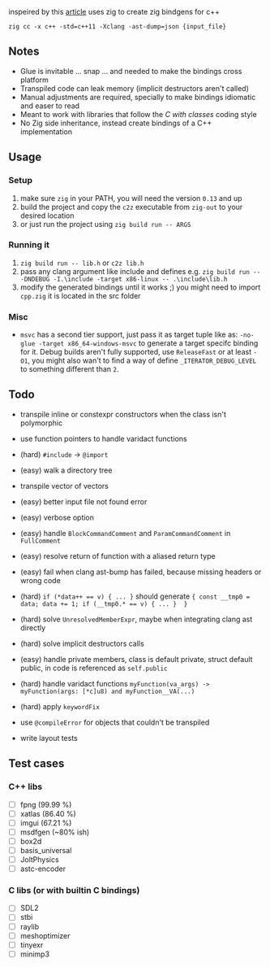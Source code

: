 inspeired by this [article](https://floooh.github.io/2020/08/23/sokol-bindgen.html) uses zig to create zig bindgens for c++

`zig cc -x c++ -std=c++11 -Xclang -ast-dump=json {input_file}`


## Notes

- Glue is invitable ... snap ... and needed to make the bindings cross platform
- Transpiled code can leak memory (implicit destructors aren't called)
- Manual adjustments are required, specially to make bindings idiomatic and easer to read
- Meant to work with libraries that follow the *C with classes* coding style
- No Zig side inheritance, instead create bindings of a C++ implementation

## Usage

### Setup

1. make sure `zig` in your PATH, you will need the version `0.13` and up
2. build the project and copy the `c2z` executable from `zig-out` to your desired location
3. or just run the project using `zig build run -- ARGS`

### Running it

1. `zig build run -- lib.h` or `c2z lib.h`
2. pass any clang argument like include and defines e.g. `zig build run -- -DNDEBUG -I.\include -target x86-linux -- .\include\lib.h`
4. modify the generated bindings until it works ;) you might need to import `cpp.zig` it is located in the src folder

### Misc

- `msvc` has a second tier support, just pass it as target tuple like as: `-no-glue -target x86_64-windows-msvc` to generate a target specifc binding for it. Debug builds aren't fully supported, use `ReleaseFast` or at least `-O1`, you might also wan't to find a way of define `_ITERATOR_DEBUG_LEVEL` to something different than `2`.

## Todo

- transpile inline or constexpr constructors when the class isn't polymorphic
- use function pointers to handle varidact functions
- (hard) `#include` -> `@import`
- (easy) walk a directory tree

- transpile vector of vectors
- (easy) better input file not found error
- (easy) verbose option
- (easy) handle `BlockCommandComment` and `ParamCommandComment` in `FullComment`
- (easy) resolve return of function with a aliased return type
- (easy) fail when clang ast-bump has failed, because missing headers or wrong code
- (hard) `if (*data++ == v) { ... }` should generate `{ const __tmp0 = data; data += 1; if (__tmp0.* == v) { ... }  }`
- (hard) solve `UnresolvedMemberExpr`, maybe when integrating clang ast directly
- (hard) solve implicit destructors calls
- (easy) handle private members, class is default private, struct default public, in code is referenced as `self.public`
- (hard) handle varidact functions `myFunction(va_args) -> myFunction(args: [*c]u8) and myFunction__VA(...)`
- (hard) apply `keywordFix`
- use `@compileError` for objects that couldn't be transpiled
- write layout tests

## Test cases

### C++ libs

- [ ] fpng (99.99 %)
- [ ] xatlas (86.40 %)
- [ ] imgui (67.21 %)
- [ ] msdfgen (~80% ish)
- [ ] box2d
- [ ] basis_universal
- [ ] JoltPhysics
- [ ] astc-encoder

### C libs (or with builtin C bindings)

- [ ] SDL2
- [ ] stbi
- [ ] raylib
- [ ] meshoptimizer
- [ ] tinyexr
- [ ] minimp3
